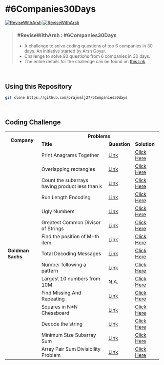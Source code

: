 # #6Companies30Days

[![ReviseWithArsh](https://img.shields.io/badge/ReviseWithArsh-6Companies30Days-green?style=for-the-badge&logo=github)](https://github.com/prajwalj27/6Companies30days)
[![ReviseWithArsh](https://img.shields.io/badge/Language-Java-red?style=for-the-badge&logo=java)](https://github.com/prajwalj27/6Companies30days)

>### #ReviseWithArsh : #6Companies30Days 
> - A challenge to solve coding questions of top 6 companies in 30 days. An initiative started by Arsh Goyal. 
> - Challenge to solve 90 questions from 6 companies in 30 days.
> - The entire details for the challenge can be found on [this link](https://docs.google.com/document/d/e/2PACX-1vRgrSl5zCl8P92F0qNuJyDF9v8aqfNd1UB9fQWTb-_aohzhPbZ0GOVbXvfnGHgzbWWdkf9gr7ZgM0lj/pub)

<br>

## Using this Repository
   ```bash
   git clone https://github.com/prajwalj27/6Companies30days
   ```
<br>

## Coding Challenge
<table>
	<tr>
		<th colspan ="1" rowspan="2"> <b>Company</b> </th> 
		<th colspan ="3"> <b>Problems</b> </th> 
	</tr>
	<tr>
		<center>
			<td><b>Title</b></td> 
			<td><b>Question</b></td> 
			<td><b>Solution</b></td> 
		</center>
	</tr>
	<tr>
		<td rowspan="15"><b>Goldman Sachs</b></td>
		<td>Print Anagrams Together</td>
		<td><a href="https://practice.geeksforgeeks.org/problems/print-anagrams-together/1/">Link</a></td>
		<td><a href="https://github.com/prajwalj27/6Companies30days/blob/main/01-Goldman-Sachs/Anagrams.java">Click Here</a></td>
		</tr>
	<tr>
		<td>Overlapping rectangles</td>
		<td><a href="https://practice.geeksforgeeks.org/problems/overlapping-rectangles1924/1/">Link</a></td>
		<td><a href="https://github.com/prajwalj27/6Companies30days/blob/main/01-Goldman-Sachs/OverlappingRectangles.java">Click Here</a></td>
	</tr>
	<tr>
		<td>Count the subarrays having product less than k</td>
		<td><a href="https://practice.geeksforgeeks.org/problems/count-the-subarrays-having-product-less-than-k1708/1/">Link</a></td>
		<td><a href="#">Click Here</a></td>
	</tr>
	<tr>
		<td>Run Length Encoding</td>
		<td><a href="https://practice.geeksforgeeks.org/problems/run-length-encoding/1/">Link</a></td>
		<td><a href="https://github.com/prajwalj27/6Companies30days/blob/main/01-Goldman-Sachs/RunLengthEncoding.java">Click Here</a></td>
	</tr>
	<tr>
		<td>Ugly Numbers</td>
		<td><a href="https://practice.geeksforgeeks.org/problems/ugly-numbers2254/1/">Link</a></td>
		<td><a href="#">Click Here</a></td>
	</tr>
	<tr>
		<td>Greatest Common Divisor of Strings</td>
		<td><a href="https://leetcode.com/problems/greatest-common-divisor-of-strings/">Link</a></td>
		<td><a href="https://github.com/prajwalj27/6Companies30days/blob/main/01-Goldman-Sachs/GcdForStrings.java">Click Here</a></td>
	</tr>
	<tr>
		<td>Find the position of M-th item</td>
		<td><a href="https://practice.geeksforgeeks.org/problems/find-the-position-of-m-th-item1723/1">Link</a></td>
		<td><a href="https://github.com/prajwalj27/6Companies30days/blob/main/01-Goldman-Sachs/MthItemPosition.java">Click Here</a></td>
	</tr>
	<tr>
		<td>Total Decoding Messages</td>
		<td><a href="https://practice.geeksforgeeks.org/problems/total-decoding-messages1235/1/">Link</a></td>
		<td><a href="#">Click Here</a></td>
	</tr>
	<tr>
		<td>Number following a pattern</td>
		<td><a href="https://practice.geeksforgeeks.org/problems/number-following-a-pattern3126/1">Link</a></td>
		<td><a href="#">Click Here</a></td>
	</tr>
	<tr>
		<td>Largest 10 numbers from 10M</td>
		<td>N.A.</td>
		<td><a href="https://github.com/prajwalj27/6Companies30days/blob/main/01-Goldman-Sachs/MaxOfTenMillion.java">Click Here</a></td>
	</tr>
	<tr>
		<td>Find Missing And Repeating</td>
		<td><a href="https://practice.geeksforgeeks.org/problems/find-missing-and-repeating2512/1/">Link</a></td>
		<td><a href="#">Click Here</a></td>
	</tr>
	<tr>
		<td>Squares in N*N Chessboard</td>
		<td><a href="https://practice.geeksforgeeks.org/problems/squares-in-nn-chessboard1801/1#">Link</a></td>
		<td><a href="https://github.com/prajwalj27/6Companies30days/blob/main/01-Goldman-Sachs/NxNChessboard.java">Click Here</a></td>
	</tr>
	<tr>
		<td>Decode the string</td>
		<td><a href="https://practice.geeksforgeeks.org/problems/decode-the-string2444/1">Link</a></td>
		<td><a href="#">Click Here</a></td>
	</tr>
	<tr>
		<td>Minimum Size Subarray Sum</td>
		<td><a href="https://leetcode.com/problems/minimum-size-subarray-sum/">Link</a></td>
		<td><a href="https://github.com/prajwalj27/6Companies30days/blob/main/01-Goldman-Sachs/MinSizeSubArray.java">Click Here</a></td>
	</tr>
	<tr>
		<td>Array Pair Sum Divisibility Problem</td>
		<td><a href="https://practice.geeksforgeeks.org/problems/array-pair-sum-divisibility-problem3257/1">Link</a></td>
		<td><a href="https://github.com/prajwalj27/6Companies30days/blob/main/01-Goldman-Sachs/ArrayPairDivisibility.java">Click Here</a></td>
	</tr>
	
</table>

